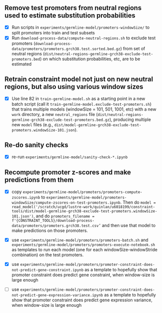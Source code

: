 ## Remove test promoters from neutral regions used to estimate substitution probabilities

- [x] Run scripts in `experiments/germline-model/promoters-windowSize/` to split promoters into train and test subsets
- [x] Run `download-process-data/compute-neutral-regions.sh` to exclude test promoters (`download-process-data/promoters/promoters.grch38.test.sorted.bed.gz`) from set of neutral regions (`dist/neutral-regions-germline-grch38-exclude-test-promoters.bed`) on which substitution probabilities, etc, are to be estimated 

## Retrain constraint model not just on new neutral regions, but also using various window sizes 

- [x] Use line 82 in `train-germline-model.sh` as a starting point in a new batch script (call it `train-germline-model.exclude-test-promoters.sh`) that trains multiple models (windowSize = 101, 501, 1001, etc) with a new `work` directory, a new `neutral_regions` file (`dist/neutral-regions-germline-grch38-exclude-test-promoters.bed.gz`), producing multiple new `model` files (e.g., `dist/model-germline-grch38-exclude-test-promoters.windowSize-101.json`). 

## Re-do sanity checks

- [x] re-run `experiments/germline-model/sanity-check-*.ipynb` 

## Recompute promoter z-scores and make predictions from them 

- [x] copy `experiments/germline-model/promoters/promoters-compute-zscores.ipynb` to `experiments/germline-model/promoters-windowSize/compute-zscores-on-test-promoters.ipynb`. Then do `model = read_model('/scratch/ucgd/lustre-work/quinlan/u6018199/constraint-tools/dist/model-germline-grch38-exclude-test-promoters.windowSize-101.json')`, and do `promoters_filename = f'{CONSTRAINT_TOOLS}/download-process-data/promoters/promoters.grch38.test.csv’` and then use that model to make predictions on those promoters. 

- [x] use `experiments/germline-model/promoters/promoters-batch.sh` and `experiments/germline-model/promoters/promoters-execute-notebook.sh` as templates to run each model (one for each windowSize-windowStride combination) on the test promoters. 

- [x] use `experiments/germline-model/promoters/promoter-constraint-does-not-predict-gene-constraint.ipynb` as a template to hopefully show that promoter constraint does predict gene constraint, when window-size is large enough 

- [ ] use `experiments/germline-model/promoters/promoter-constraint-does-not-predict-gene-expression-variance.ipynb` as a template to hopefully show that promoter constraint does predict gene expression variance, when window-size is large enough 




 